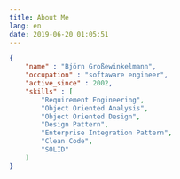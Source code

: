 ```yaml
---
title: About Me
lang: en
date: 2019-06-20 01:05:51
---
```

``` json
{
    "name" : "Björn Großewinkelmann",
    "occupation" : "softaware engineer",
    "active_since" : 2002,
    "skills" : [
        "Requirement Engineering",
        "Object Oriented Analysis",
	    "Object Oriented Design",
	    "Design Pattern", 
	    "Enterprise Integration Pattern",
	    "Clean Code",
	    "SOLID"
    ]
}
```
<!--stackedit_data:
eyJoaXN0b3J5IjpbLTU4NzU0MTU0MiwxNDE4OTg0NzI0LDEyMz
Q0Mzk4NjYsMTc3MjkyOTYyNywtMTk1MTg5MDIyOV19
-->